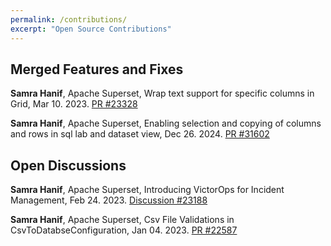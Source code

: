 ```yaml
---
permalink: /contributions/
excerpt: "Open Source Contributions"
---
```


<!--
<a href="/about/" class="btn btn--large btn--inverse">Profile</a>
<a href="/publications/" class="btn btn--large btn--inverse">Publications</a>
<a href="/assets/docs/Adaickalavan Meiyappan.pdf" class="btn btn--large btn--inverse">CV</a>
-->
## <a name="merged"></a>Merged Features and Fixes
**Samra Hanif**, Apache Superset, Wrap text support for specific columns in Grid, Mar 10. 2023.
[PR #23328](https://github.com/apache/superset/pull/23328)

**Samra Hanif**, Apache Superset, Enabling selection and copying of columns and rows in sql lab and dataset view, Dec 26. 2024.
[PR #31602](https://github.com/apache/superset/pull/31602)

## <a name="open-discussions"></a>Open Discussions
**Samra Hanif**, Apache Superset, Introducing VictorOps for Incident Management, Feb 24. 2023.
[Discussion #23188](https://github.com/apache/superset/discussions/23188)

**Samra Hanif**, Apache Superset, Csv File Validations in CsvToDatabseConfiguration, Jan 04. 2023.
[PR #22587](https://github.com/apache/superset/pull/22587)
